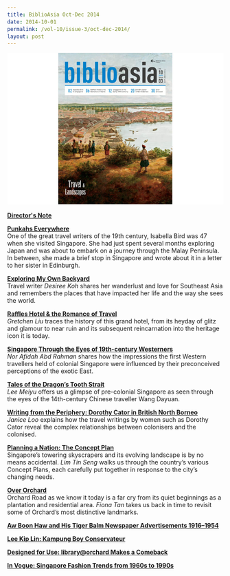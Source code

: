 ```yaml
---
title: BiblioAsia Oct-Dec 2014
date: 2014-10-01
permalink: /vol-10/issue-3/oct-dec-2014/
layout: post
---
```

<img src="/images/vol-10-issue-3/background/cover.jpg">

[<b>Director's Note</b>](/vol-10/issue-2/jul-sep-2014/director-note)

[<b>Punkahs Everywhere</b>](/vol-10/issue-3/oct-dec-2014/punkahs-everywhere)<br>One of the great travel writers of the 19th century, Isabella Bird was 47 when she visited Singapore. She had just spent several months exploring Japan and was about to embark on a journey through the Malay Peninsula. In between, she made a brief stop in Singapore and wrote about it in a letter to her sister in Edinburgh.

[<b>Exploring My Own Backyard</b>](/vol-10/issue-3/oct-dec-2014/explore-own-backyard)<br>Travel writer <i>Desiree Koh</i> shares her wanderlust and love for Southeast Asia and remembers the places that have impacted her life and the way she sees the world.

[<b>Raffles Hotel & the Romance of Travel</b>](/vol-10/issue-3/oct-dec-2014/raffles-hotel)<br><i>Gretchen Liu</i> traces the history of this grand hotel, from its heyday of glitz and glamour to near ruin and its subsequent reincarnation into the heritage icon it is today.

[<b>Singapore Through the Eyes of 19th-century Westerners</b>](/vol-10/issue-3/oct-dec-2014/19th-century-western)<br><i>Nor Afidah Abd Rahman</i> shares how the impressions the first Western travellers held of colonial Singapore were influenced by their preconceived perceptions of the exotic East.

[<b>Tales of the Dragon’s Tooth Strait</b>](/vol-10/issue-3/oct-dec-2014/dragons-tooth-strait)<br><i>Lee Meiyu</i> offers us a glimpse of pre-colonial Singapore as seen through the eyes of the 14th-century Chinese traveller Wang Dayuan.

[<b>Writing from the Periphery: Dorothy Cator in British North Borneo</b>](/vol-10/issue-3/oct-dec-2014/dorothy-cator)<br><i>Janice Loo</i> explains how the travel writings by women such as Dorothy Cator reveal the complex relationships between colonisers and the colonised.

[<b>Planning a Nation: The Concept Plan</b>](/vol-10/issue-3/oct-dec-2014/concept-plan)<br>Singapore’s towering skyscrapers and its evolving landscape is by no means accidental. <i>Lim Tin Seng</i> walks us through the country’s various Concept Plans, each carefully put together in response to the city’s changing needs.

[<b>Over Orchard</b>](/vol-10/issue-3/oct-dec-2014/over-orchard)<br>Orchard Road as we know it today is a far cry from its quiet beginnings as a plantation and residential area. <i>Fiona Tan</i> takes us back in time to revisit some of Orchard’s most distinctive landmarks.

[<b>Aw Boon Haw and His Tiger Balm Newspaper Advertisements 1916–1954</b>](/vol-10/issue-3/oct-dec-2014/aw-boon-haw)<br>

[<b>Lee Kip Lin: Kampung Boy Conservateur</b>](/vol-10/issue-3/oct-dec-2014/lee-kip-lin)<br>

[<b>Designed for Use: library@orchard Makes a Comeback</b>](/vol-10/issue-3/oct-dec-2014/designed-for-use)<br>

[<b>In Vogue: Singapore Fashion Trends from 1960s to 1990s</b>](/vol-10/issue-3/oct-dec-2014/in-vogue)<br>